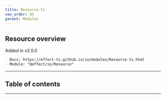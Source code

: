 ```yaml
---
title: Resource.ts
nav_order: 93
parent: Modules
---
```


## Resource overview

Added in v2.0.0

```md
- Docs: https://effect-ts.github.io/io/modules/Resource.ts.html
- Module: "@effect/io/Resource"
```

---

<h2 class="text-delta">Table of contents</h2>

---

